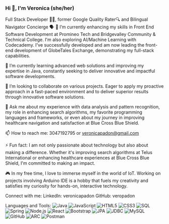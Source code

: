 ### Hi 👋, I'm Veronica (she/her)
Full Stack Developer 👩‍💻, former Google Quality Rater🔍 and Bilingual Navigator Concierge 🗣️
🔭 I’m currently enhancing my skills in Front End Software Development at Promineo Tech and Bridgevalley Community & Technical College. I'm also exploring AI/Machine Learning with Codecademy. I've successfully developed and am now leading the front-end development of GlobeTales Exchange, demonstrating my full-stack capabilities.

🌱 I’m currently learning advanced web solutions and improving my expertise in Java, constantly seeking to deliver innovative and impactful software developments.

👯 I’m looking to collaborate on various projects. Eager to apply my proactive approach in a fast-paced environment and to deliver superior results through innovative software solutions.

💬 Ask me about my experience with data analysis and pattern recognition, my role in enhancing search algorithms, my favorite programming languages and frameworks, or even about my journey in improving healthcare navigation and satisfaction at Blue Cross Blue Shield.

📫 How to reach me: 3047192795 or veronicapadon@gmail.com

⚡ Fun fact: I am not only passionate about technology but also about making a difference. Whether it's improving search algorithms at Telus International or enhancing healthcare experiences at Blue Cross Blue Shield, I'm committed to making an impact.

🎮 In my free time, I love to immerse myself in the world of IoT. Working on projects involving Arduino IDE is a hobby that fuels my creativity and satisfies my curiosity for hands-on, interactive technology.

Connect with me:
LinkedIn: veronicapadon
GitHub: veropadon

Languages and Tools:
![Java](https://img.shields.io/badge/Java-%23ED8B00.svg?&style=for-the-badge&logo=java&logoColor=white)
![JavaScript](https://img.shields.io/badge/JavaScript-%23F7DF1E.svg?&style=for-the-badge&logo=javascript&logoColor=black)
![HTML5](https://img.shields.io/badge/HTML5-%23E34F26.svg?&style=for-the-badge&logo=html5&logoColor=white)
![CSS3](https://img.shields.io/badge/CSS3-%231572B6.svg?&style=for-the-badge&logo=css3&logoColor=white)
![SQL](https://img.shields.io/badge/SQL-%23430098.svg?&style=for-the-badge&logo=sql&logoColor=white)
![Spring](https://img.shields.io/badge/Spring-%236DB33F.svg?&style=for-the-badge&logo=spring&logoColor=white)
![Node.js](https://img.shields.io/badge/Node.js-%23339933.svg?&style=for-the-badge&logo=node-dot-js&logoColor=white)
![React](https://img.shields.io/badge/React-%2361DAFB.svg?&style=for-the-badge&logo=react&logoColor=black)
![Bootstrap](https://img.shields.io/badge/Bootstrap-%237952B3.svg?&style=for-the-badge&logo=bootstrap&logoColor=white)
![JPA](https://img.shields.io/badge/JPA-%2300f.svg?&style=for-the-badge)
![JDBC](https://img.shields.io/badge/JDBC-%23yellow.svg?&style=for-the-badge)
![MySQL](https://img.shields.io/badge/MySQL-%234479A1.svg?&style=for-the-badge&logo=mysql&logoColor=white)
![GitHub](https://img.shields.io/badge/GitHub-%23121011.svg?&style=for-the-badge&logo=github&logoColor=white)
![ARC](https://img.shields.io/badge/ARC-%23green.svg?&style=for-the-badge)
![Postman](https://img.shields.io/badge/Postman-%23FF6C37.svg?&style=for-the-badge&logo=postman&logoColor=white)




